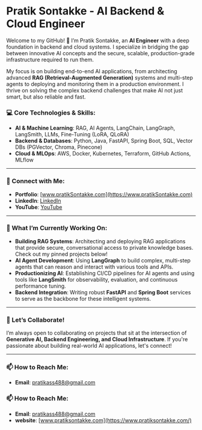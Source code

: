# Pratik Sontakke - AI Backend & Cloud Engineer

Welcome to my GitHub! 👋 I’m Pratik Sontakke, an **AI Engineer** with a deep foundation in backend and cloud systems. I specialize in bridging the gap between innovative AI concepts and the secure, scalable, production-grade infrastructure required to run them.

My focus is on building end-to-end AI applications, from architecting advanced **RAG (Retrieval-Augmented Generation)** systems and multi-step agents to deploying and monitoring them in a production environment. I thrive on solving the complex backend challenges that make AI not just smart, but also reliable and fast.

### 💻 Core Technologies & Skills:

- **AI & Machine Learning**: RAG, AI Agents, LangChain, LangGraph, LangSmith, LLMs, Fine-Tuning (LoRA, QLoRA)
- **Backend & Databases**: Python, Java, FastAPI, Spring Boot, SQL, Vector DBs (PGVector, Chroma, Pinecone)
- **Cloud & MLOps**: AWS, Docker, Kubernetes, Terraform, GitHub Actions, MLflow

---

### 🔗 Connect with Me:

- **Portfolio**: [www.pratikSontakke.com](https://www.pratikSontakke.com)
- **LinkedIn**: [LinkedIn](https://www.linkedin.com/in/pratik-sontakke)
- **YouTube**: [YouTube](https://www.youtube.com/@PratikSontakkeTech)

---

### 🌱 What I’m Currently Working On:

- **Building RAG Systems**: Architecting and deploying RAG applications that provide secure, conversational access to private knowledge bases. Check out my pinned projects below!
- **AI Agent Development**: Using **LangGraph** to build complex, multi-step agents that can reason and interact with various tools and APIs.
- **Productionizing AI**: Establishing CI/CD pipelines for AI agents and using tools like **LangSmith** for observability, evaluation, and continuous performance tuning.
- **Backend Integration**: Writing robust **FastAPI** and **Spring Boot** services to serve as the backbone for these intelligent systems.

---

### 🚀 Let’s Collaborate!

I’m always open to collaborating on projects that sit at the intersection of **Generative AI, Backend Engineering, and Cloud Infrastructure**. If you're passionate about building real-world AI applications, let's connect!

---

### 📫 How to Reach Me:

- **Email**: [pratikass488@gmail.com](mailto:pratikass488@gmail.com?subject=GitHub%20-%20Let’s%20Connect)

### 📫 **How to Reach Me**:  
- **Email**: [pratikass488@gmail.com](mailto:pratikass488@gmail.com?subject=Let’s%20Connect%20)
- **website**: [www.pratiksontakke.com](https://www.pratiksontakke.com/)
